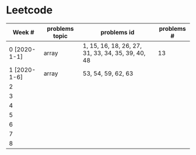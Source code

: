 # Leetcode 

| Week #       | problems topic | problems id                                       | problems # |
| ------------ | -------------- | ------------------------------------------------- | ---------- |
| 0 [2020-1-1] | array          | 1, 15, 16, 18, 26, 27, 31, 33, 34, 35, 39, 40, 48 | 13         |
| 1 [2020-1-6] | array          | 53, 54, 59, 62, 63                                |            |
| 2            |                |                                                   |            |
| 3            |                |                                                   |            |
| 4            |                |                                                   |            |
| 5            |                |                                                   |            |
| 6            |                |                                                   |            |
| 7            |                |                                                   |            |
| 8            |                |                                                   |            |

